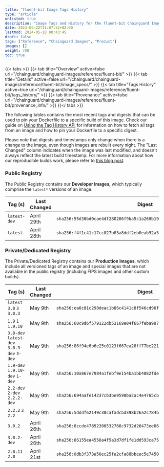 ```yaml
---
title: "fluent-bit Image Tags History"
type: "article"
unlisted: true
description: "Image Tags and History for the fluent-bit Chainguard Image"
date: 2023-06-22T11:07:52+02:00
lastmod: 2024-05-10 00:43:45
draft: false
tags: ["Reference", "Chainguard Images", "Product"]
images: []
weight: 700
toc: true
---
```


{{< tabs >}}
{{< tab title="Overview" active=false url="/chainguard/chainguard-images/reference/fluent-bit/" >}}
{{< tab title="Details" active=false url="/chainguard/chainguard-images/reference/fluent-bit/image_specs/" >}}
{{< tab title="Tags History" active=true url="/chainguard/chainguard-images/reference/fluent-bit/tags_history/" >}}
{{< tab title="Provenance" active=false url="/chainguard/chainguard-images/reference/fluent-bit/provenance_info/" >}}
{{</ tabs >}}

The following tables contains the most recent tags and digests that can be used to pin your Dockerfile to a specific build of this image. Check our guide on [Using the Tag History API](/chainguard/chainguard-images/using-the-tag-history-api/) for information on how to fetch all tags from an image and how to pin your Dockerfile to a specific digest.

Please note that digests and timestamps only change when there is a change to the image, even though images are rebuilt every night. The "Last Changed" column indicates when the image was last modified, and doesn't always reflect the latest build timestamp. For more information about how our reproducible builds work, please refer to [this blog post](https://www.chainguard.dev/unchained/reproducing-chainguards-reproducible-image-builds).

### Public Registry
The Public Registry contains our **Developer Images**, which typically comprise the `latest*` versions of an image.

| Tag (s)       | Last Changed | Digest                                                                    |
|---------------|--------------|---------------------------------------------------------------------------|
|  `latest-dev` | April 29th   | `sha256:55d36bd0cae4df280286f9ba5c1a268b193cbb4d98e586366227b1c06ea29ecd` |
|  `latest`     | April 28th   | `sha256:f4f1c41c17cc027b83a8ddf2eb0eab92a5691954ae16acdc4df6069e68552b74` |


### Private/Dedicated Registry
The Private/Dedicated Registry contains our **Production Images**, which include all versioned tags of an image and special images that are not available in the public registry (including FIPS images and other custom builds).

| Tag (s)                                     | Last Changed | Digest                                                                    |
|---------------------------------------------|--------------|---------------------------------------------------------------------------|
|  `latest` `3.0` `3` `3.0.3`                 | May 9th      | `sha256:ea0c81c290deac1b86c4141c8f546cd90f2570a18e3203704cfda138428be808` |
|  `1.9` `1` `1.9.10`                         | May 9th      | `sha256:60c9d6f579122db53169e04f667feba997494a3352f068250baab3ebf626a620` |
|  `3.0-dev` `latest-dev` `3.0.3-dev` `3-dev` | May 9th      | `sha256:86f94e6b6e25c0123f667ea28ff77be221c699d8351ac410838f5a91bdd5c485` |
|  `1.9-dev` `1.9.10-dev` `1-dev`             | May 9th      | `sha256:10a867e7984a1febf9e154ba1bb4882fdeaae5dbfbb14868dd838895cab338e4` |
|  `2.2-dev` `2-dev` `2.2.2-dev`              | May 9th      | `sha256:694aafe14237cb3be9590ba2ac4e4765cb14d9433eb2d9f4b36ea9bf095f39c6` |
|  `2.2.2` `2` `2.2`                          | May 9th      | `sha256:5dddf62149c30cafadcbd398b26a2c784b5b7cc9d26d07e247ca43431b4a269f` |
|  `3.0.2`                                    | April 26th   | `sha256:8ccde47892306532760c9732d26473ee0662a05b67293226bd340172f17d35f8` |
|  `3.0.2-dev`                                | April 26th   | `sha256:86155ea4558a4f5a3d7df1fe1dd593ca75a324f6630fc295b6e978cf6e96b639` |
|  `2.0.11` `2.0`                             | April 21st   | `sha256:0db3f373a50ec25fa2cfa88bbeac5e74503b5121dd8ff5b82696cb2cedcc69ab` |

